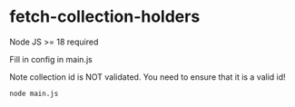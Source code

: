 # fetch-collection-holders

Node JS >= 18 required

Fill in config in main.js

Note collection id is NOT validated. You need to ensure that it is a valid id!

```bash
node main.js
```